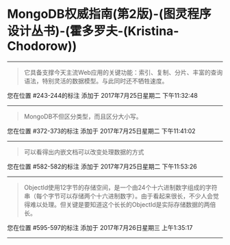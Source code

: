 # MongoDB权威指南(第2版)-(图灵程序设计丛书)-(霍多罗夫-(Kristina-Chodorow))

---

> 它具备支撑今天主流Web应用的关键功能：索引、复制、分片、丰富的查询语法，特别灵活的数据模型。与此同时还不牺牲速度。

您在位置 #243-244的标注 添加于 2017年7月25日星期二 下午11:32:48

---

> MongoDB不但区分类型，而且区分大小写。

您在位置 #372-373的标注 添加于 2017年7月25日星期二 下午11:41:02

---

> 可以看得出内嵌文档可以改变处理数据的方式

您在位置 #582-582的标注 添加于 2017年7月25日星期二 下午11:53:26

---

> ObjectId使用12字节的存储空间，是一个由24个十六进制数字组成的字符串（每个字节可以存储两个十六进制数字）。由于看起来很长，不少人会觉得难以处理。但关键是要知道这个长长的ObjectId是实际存储数据的两倍长。

您在位置 #595-597的标注 添加于 2017年7月26日星期三 上午1:35:17

---

